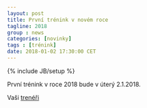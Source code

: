 ```yaml
---
layout: post
title: První trénink v novém roce
tagline: 2018
group : news
categories: [novinky]
tags : [trénink]
date: 2018-01-02 17:30:00 CET
---
```

{% include JB/setup %}

První trénink v roce 2018 bude v úterý 2.1.2018.

Vaši [trenéři](/treneri)
